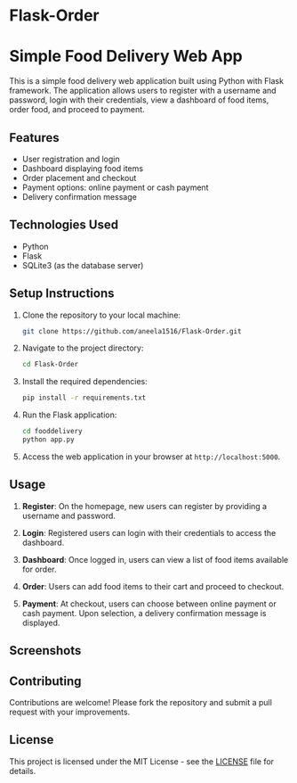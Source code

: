 # Flask-Order
# Simple Food Delivery Web App

This is a simple food delivery web application built using Python with Flask framework. The application allows users to register with a username and password, login with their credentials, view a dashboard of food items, order food, and proceed to payment.

## Features

- User registration and login
- Dashboard displaying food items
- Order placement and checkout
- Payment options: online payment or cash payment
- Delivery confirmation message

## Technologies Used

- Python
- Flask
- SQLite3 (as the database server)

## Setup Instructions

1. Clone the repository to your local machine:

    ```bash
    git clone https://github.com/aneela1516/Flask-Order.git
    ```

2. Navigate to the project directory:

    ```bash
    cd Flask-Order
    ```

3. Install the required dependencies:

    ```bash
    pip install -r requirements.txt
    ```

4. Run the Flask application:

    ```bash
    cd fooddelivery
    python app.py
    ```

5. Access the web application in your browser at `http://localhost:5000`.

## Usage

1. **Register**: On the homepage, new users can register by providing a username and password.

2. **Login**: Registered users can login with their credentials to access the dashboard.

3. **Dashboard**: Once logged in, users can view a list of food items available for order.

4. **Order**: Users can add food items to their cart and proceed to checkout.

5. **Payment**: At checkout, users can choose between online payment or cash payment. Upon selection, a delivery confirmation message is displayed.

## Screenshots



## Contributing

Contributions are welcome! Please fork the repository and submit a pull request with your improvements.

## License

This project is licensed under the MIT License - see the [LICENSE](/LICENSE) file for details.
